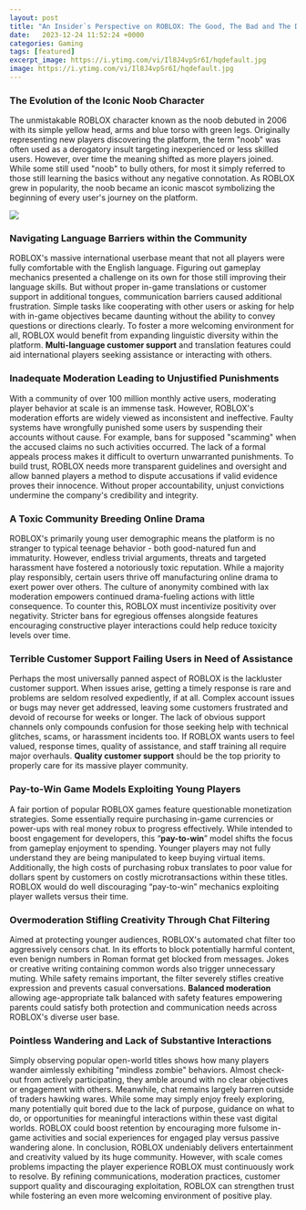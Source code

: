 ```yaml
---
layout: post
title: "An Insider`s Perspective on ROBLOX: The Good, The Bad and The Downright Ugly"
date:   2023-12-24 11:52:24 +0000
categories: Gaming
tags: [featured]
excerpt_image: https://i.ytimg.com/vi/Il8J4vpSr6I/hqdefault.jpg
image: https://i.ytimg.com/vi/Il8J4vpSr6I/hqdefault.jpg
---
```


### **The Evolution of the Iconic Noob Character**
The unmistakable ROBLOX character known as the noob debuted in 2006 with its simple yellow head, arms and blue torso with green legs. Originally representing new players discovering the platform, the term "noob" was often used as a derogatory insult targeting inexperienced or less skilled users. However, over time the meaning shifted as more players joined. While some still used "noob" to bully others, for most it simply referred to those still learning the basics without any negative connotation. As ROBLOX grew in popularity, the noob became an iconic mascot symbolizing the beginning of every user's journey on the platform.

![](https://i.ytimg.com/vi/Il8J4vpSr6I/hqdefault.jpg)
### **Navigating Language Barriers within the Community**
ROBLOX's massive international userbase meant that not all players were fully comfortable with the English language. Figuring out gameplay mechanics presented a challenge on its own for those still improving their language skills. But without proper in-game translations or customer support in additional tongues, communication barriers caused additional frustration. Simple tasks like cooperating with other users or asking for help with in-game objectives became daunting without the ability to convey questions or directions clearly. To foster a more welcoming environment for all, ROBLOX would benefit from expanding linguistic diversity within the platform. **Multi-language customer support** and translation features could aid international players seeking assistance or interacting with others.
### **Inadequate Moderation Leading to Unjustified Punishments**
With a community of over 100 million monthly active users, moderating player behavior at scale is an immense task. However, ROBLOX's moderation efforts are widely viewed as inconsistent and ineffective. Faulty systems have wrongfully punished some users by suspending their accounts without cause. For example, bans for supposed "scamming" when the accused claims no such activities occurred. The lack of a formal appeals process makes it difficult to overturn unwarranted punishments. To build trust, ROBLOX needs more transparent guidelines and oversight and allow banned players a method to dispute accusations if valid evidence proves their innocence. Without proper accountability, unjust convictions undermine the company's credibility and integrity.
### **A Toxic Community Breeding Online Drama**
ROBLOX's primarily young user demographic means the platform is no stranger to typical teenage behavior - both good-natured fun and immaturity. However, endless trivial arguments, threats and targeted harassment have fostered a notoriously toxic reputation. While a majority play responsibly, certain users thrive off manufacturing online drama to exert power over others. The culture of anonymity combined with lax moderation empowers continued drama-fueling actions with little consequence. To counter this, ROBLOX must incentivize positivity over negativity. Stricter bans for egregious offenses alongside features encouraging constructive player interactions could help reduce toxicity levels over time.
### **Terrible Customer Support Failing Users in Need of Assistance**
Perhaps the most universally panned aspect of ROBLOX is the lackluster customer support. When issues arise, getting a timely response is rare and problems are seldom resolved expediently, if at all. Complex account issues or bugs may never get addressed, leaving some customers frustrated and devoid of recourse for weeks or longer. The lack of obvious support channels only compounds confusion for those seeking help with technical glitches, scams, or harassment incidents too. If ROBLOX wants users to feel valued, response times, quality of assistance, and staff training all require major overhauls. **Quality customer support** should be the top priority to properly care for its massive player community.
### **Pay-to-Win Game Models Exploiting Young Players**
A fair portion of popular ROBLOX games feature questionable monetization strategies. Some essentially require purchasing in-game currencies or power-ups with real money robux to progress effectively. While intended to boost engagement for developers, this “**pay-to-win**” model shifts the focus from gameplay enjoyment to spending. Younger players may not fully understand they are being manipulated to keep buying virtual items. Additionally, the high costs of purchasing robux translates to poor value for dollars spent by customers on costly microtransactions within these titles. ROBLOX would do well discouraging “pay-to-win” mechanics exploiting player wallets versus their time.
### **Overmoderation Stifling Creativity Through Chat Filtering**
Aimed at protecting younger audiences, ROBLOX's automated chat filter too aggressively censors chat. In its efforts to block potentially harmful content, even benign numbers in Roman format get blocked from messages. Jokes or creative writing containing common words also trigger unnecessary muting. While safety remains important, the filter severely stifles creative expression and prevents casual conversations. **Balanced moderation** allowing age-appropriate talk balanced with safety features empowering parents could satisfy both protection and communication needs across ROBLOX's diverse user base.
### **Pointless Wandering and Lack of Substantive Interactions**
Simply observing popular open-world titles shows how many players wander aimlessly exhibiting "mindless zombie" behaviors. Almost check-out from actively participating, they amble around with no clear objectives or engagement with others. Meanwhile, chat remains largely barren outside of traders hawking wares. While some may simply enjoy freely exploring, many potentially quit bored due to the lack of purpose, guidance on what to do, or opportunities for meaningful interactions within these vast digital worlds. ROBLOX could boost retention by encouraging more fulsome in-game activities and social experiences for engaged play versus passive wandering alone.
In conclusion, ROBLOX undeniably delivers entertainment and creativity valued by its huge community. However, with scale comes problems impacting the player experience ROBLOX must continuously work to resolve. By refining communications, moderation practices, customer support quality and discouraging exploitation, ROBLOX can strengthen trust while fostering an even more welcoming environment of positive play.

